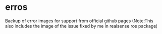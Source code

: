 # erros

Backup of error images for support from official github pages
(Note:This also includes the image of the issue fixed by me in realsense ros package)
